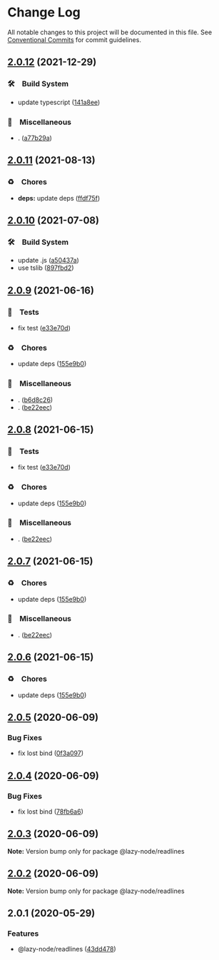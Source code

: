 # Change Log

All notable changes to this project will be documented in this file.
See [Conventional Commits](https://conventionalcommits.org) for commit guidelines.

## [2.0.12](https://github.com/bluelovers/ws-iconv/compare/@lazy-node/readlines@2.0.11...@lazy-node/readlines@2.0.12) (2021-12-29)


### 🛠　Build System

* update typescript ([141a8ee](https://github.com/bluelovers/ws-iconv/commit/141a8eefbaeeb45f235f5cdceadaeaeb05d9acc7))


### 🔖　Miscellaneous

* . ([a77b29a](https://github.com/bluelovers/ws-iconv/commit/a77b29ae69eb4e0c87d5120618c699273637510a))





## [2.0.11](https://github.com/bluelovers/ws-iconv/compare/@lazy-node/readlines@2.0.10...@lazy-node/readlines@2.0.11) (2021-08-13)


### ♻️　Chores

* **deps:** update deps ([ffdf75f](https://github.com/bluelovers/ws-iconv/commit/ffdf75f27917b2698690436b66df040f2cc5cebc))





## [2.0.10](https://github.com/bluelovers/ws-iconv/compare/@lazy-node/readlines@2.0.9...@lazy-node/readlines@2.0.10) (2021-07-08)


### 🛠　Build System

* update .js ([a50437a](https://github.com/bluelovers/ws-iconv/commit/a50437a84acedeabe884b56978507ee04ea90d58))
* use tslib ([897fbd2](https://github.com/bluelovers/ws-iconv/commit/897fbd2808c31f284dd368759f715c450b033e5e))





## [2.0.9](https://github.com/bluelovers/ws-iconv/compare/@lazy-node/readlines@2.0.5...@lazy-node/readlines@2.0.9) (2021-06-16)


### 🚨　Tests

* fix test ([e33e70d](https://github.com/bluelovers/ws-iconv/commit/e33e70ddfe12175c4dfc5eb6375a2015b147eded))


### ♻️　Chores

* update deps ([155e9b0](https://github.com/bluelovers/ws-iconv/commit/155e9b0a1aaf956c9d660dee61c59ef998b77131))


### 🔖　Miscellaneous

* . ([b6d8c26](https://github.com/bluelovers/ws-iconv/commit/b6d8c260f2ae71e650af52391117e1ba018955ff))
* . ([be22eec](https://github.com/bluelovers/ws-iconv/commit/be22eec8fe89b92477c48fe46b3e533408338ed3))





## [2.0.8](https://github.com/bluelovers/ws-iconv/compare/@lazy-node/readlines@2.0.5...@lazy-node/readlines@2.0.8) (2021-06-15)


### 🚨　Tests

* fix test ([e33e70d](https://github.com/bluelovers/ws-iconv/commit/e33e70ddfe12175c4dfc5eb6375a2015b147eded))


### ♻️　Chores

* update deps ([155e9b0](https://github.com/bluelovers/ws-iconv/commit/155e9b0a1aaf956c9d660dee61c59ef998b77131))


### 🔖　Miscellaneous

* . ([be22eec](https://github.com/bluelovers/ws-iconv/commit/be22eec8fe89b92477c48fe46b3e533408338ed3))





## [2.0.7](https://github.com/bluelovers/ws-iconv/compare/@lazy-node/readlines@2.0.5...@lazy-node/readlines@2.0.7) (2021-06-15)


### ♻️　Chores

* update deps ([155e9b0](https://github.com/bluelovers/ws-iconv/commit/155e9b0a1aaf956c9d660dee61c59ef998b77131))


### 🔖　Miscellaneous

* . ([be22eec](https://github.com/bluelovers/ws-iconv/commit/be22eec8fe89b92477c48fe46b3e533408338ed3))





## [2.0.6](https://github.com/bluelovers/ws-iconv/compare/@lazy-node/readlines@2.0.5...@lazy-node/readlines@2.0.6) (2021-06-15)


### ♻️　Chores

* update deps ([155e9b0](https://github.com/bluelovers/ws-iconv/commit/155e9b0a1aaf956c9d660dee61c59ef998b77131))





## [2.0.5](https://github.com/bluelovers/ws-iconv/compare/@lazy-node/readlines@2.0.4...@lazy-node/readlines@2.0.5) (2020-06-09)


### Bug Fixes

* fix lost bind ([0f3a097](https://github.com/bluelovers/ws-iconv/commit/0f3a09739e836f70e7051b87b640bd1b18f17252))





## [2.0.4](https://github.com/bluelovers/ws-iconv/compare/@lazy-node/readlines@2.0.3...@lazy-node/readlines@2.0.4) (2020-06-09)


### Bug Fixes

* fix lost bind ([78fb6a6](https://github.com/bluelovers/ws-iconv/commit/78fb6a611623300eb4ef3161bc87f1789634f82a))





## [2.0.3](https://github.com/bluelovers/ws-iconv/compare/@lazy-node/readlines@2.0.2...@lazy-node/readlines@2.0.3) (2020-06-09)

**Note:** Version bump only for package @lazy-node/readlines





## [2.0.2](https://github.com/bluelovers/ws-iconv/compare/@lazy-node/readlines@2.0.1...@lazy-node/readlines@2.0.2) (2020-06-09)

**Note:** Version bump only for package @lazy-node/readlines





## 2.0.1 (2020-05-29)


### Features

* @lazy-node/readlines ([43dd478](https://github.com/bluelovers/ws-iconv/commit/43dd478867ae94b6c9e98f9f2ea18081f9152100))

